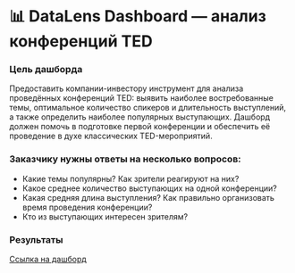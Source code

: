 # 📊 DataLens Dashboard — анализ конференций TED

### Цель дашборда
Предоставить компании-инвестору инструмент для анализа проведённых конференций TED: выявить наиболее востребованные темы, оптимальное количество спикеров и длительность выступлений, а также определить наиболее популярных выступающих. Дашборд должен помочь в подготовке первой конференции и обеспечить её проведение в духе классических TED-мероприятий.

### Заказчику нужны ответы на несколько вопросов:
- Какие темы популярны? Как зрители реагируют на них?
- Какое среднее количество выступающих на одной конференции?
- Какая средняя длина выступления? Как правильно организовать время проведения конференции?
- Кто из выступающих интересен зрителям?

### Результаты
[Ссылка на дашборд](https://datalens.yandex/aal05tyuazusw)
